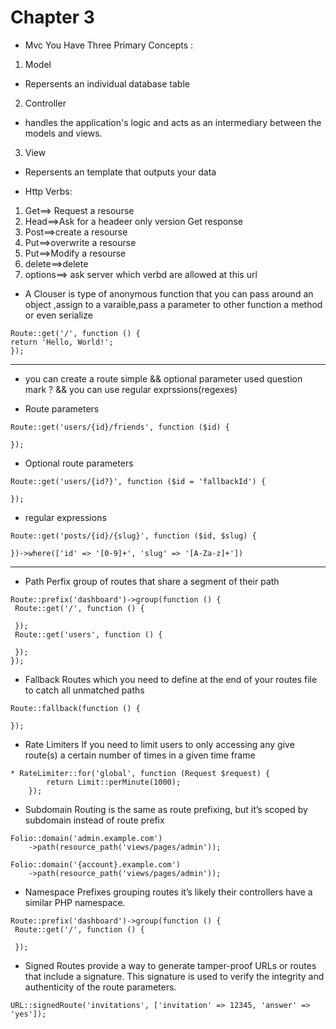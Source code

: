 # Chapter 3
 * Mvc You Have Three Primary Concepts :
1) Model
 * Repersents an individual database table 
2) Controller 
  * handles the application's logic and acts as an intermediary between the models and views.
3) View
  * Repersents an template that outputs your data 

* Http Verbs:

1) Get==> Request a resourse 
2) Head==>Ask for a headeer only version Get response
3) Post==>create a resourse 
4) Put==>overwrite a resourse 
5) Put==>Modify a resourse  
6) delete==>delete
7) options==> ask server which verbd are allowed at this url

* A Clouser is type of anonymous function that you can pass around an object ,assign to a varaible,pass a parameter to other function a method or even serialize 

 ```
Route::get('/', function () {
 return 'Hello, World!';
});

```
_________________________________

* you can create a route simple && optional parameter used question mark ? && you can use regular exprssions(regexes) 
 
* Route parameters
```
Route::get('users/{id}/friends', function ($id) {
 
});

```

* Optional route parameters

```
Route::get('users/{id?}', function ($id = 'fallbackId') {
 
});
```

* regular expressions 
```
Route::get('posts/{id}/{slug}', function ($id, $slug) {
 
})->where(['id' => '[0-9]+', 'slug' => '[A-Za-z]+'])
```
_____________________________________

* Path Perfix 
 group of routes that share a segment of their path
```
Route::prefix('dashboard')->group(function () {
 Route::get('/', function () {
  
 });
 Route::get('users', function () {
  
 });
});
```
* Fallback Routes
  which you need to define
at the end of your routes file to catch all unmatched paths
```
Route::fallback(function () {
     
});
```

* Rate Limiters
If you need to limit users to only accessing any give route(s) a certain number of
times in a given time frame

```
* RateLimiter::for('global', function (Request $request) {
        return Limit::perMinute(1000);
    });
```

* Subdomain Routing is the same as route prefixing, but it’s scoped by subdomain
instead of route prefix

```
Folio::domain('admin.example.com')
    ->path(resource_path('views/pages/admin'));

Folio::domain('{account}.example.com')
    ->path(resource_path('views/pages/admin'));
```

* Namespace Prefixes grouping routes it’s likely their controllers have a similar PHP namespace.

```
Route::prefix('dashboard')->group(function () {
 Route::get('/', function () {
  
 });

```
* Signed Routes
 provide a way to generate tamper-proof URLs or routes that include a signature. This signature is used to verify the integrity and authenticity of the route parameters.

```
URL::signedRoute('invitations', ['invitation' => 12345, 'answer' => 'yes']);
```
